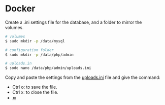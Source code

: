 # Docker

Create a .ini settings file for the database, and a folder to mirror the volumes.

```sh
# volumes
$ sudo mkdir -p /data/mysql

# configuration folder
$ sudo mkdir -p /data/php/admin

# uploads.in
$ sodo nano /data/php/admin/uploads.ini
```
Copy and paste the settings from the [uploads.ini](https://github.com/jrCleber/call-service-whatsapp/blob/main/Docker/uploads.ini) file and give the command:
 - Ctrl o: to save the file.
 - Ctrl x: to close the file.
 - [⬅️](https://github.com/jrCleber/call-service-whatsapp/edit/main/README.md#docker)